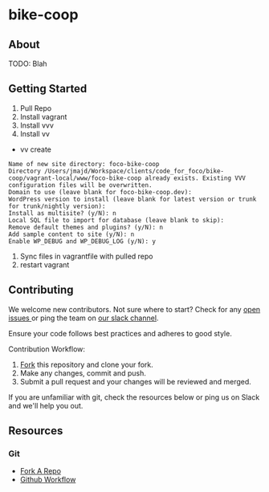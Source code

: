 # bike-coop

## About

TODO: Blah

## Getting Started

1. Pull Repo
1. Install vagrant
1. Install vvv
1. Install vv
  - vv create
  ```
  Name of new site directory: foco-bike-coop
 Directory /Users/jmajd/Workspace/clients/code_for_foco/bike-coop/vagrant-local/www/foco-bike-coop already exists. Existing VVV configuration files will be overwritten.
 Domain to use (leave blank for foco-bike-coop.dev):
 WordPress version to install (leave blank for latest version or trunk for trunk/nightly version):
 Install as multisite? (y/N): n
 Local SQL file to import for database (leave blank to skip):
 Remove default themes and plugins? (y/N): n
 Add sample content to site (y/N): n
 Enable WP_DEBUG and WP_DEBUG_LOG (y/N): y
 ```
1. Sync files in vagrantfile with pulled repo
1. restart vagrant

## Contributing

We welcome new contributors. Not sure where to start? Check for any [open issues ](https://github.com/CodeForFoco/bike-coop/issues) or ping the team on [our slack channel](https://codeforfoco.slack.com/).

Ensure your code follows best practices and adheres to good style.

Contribution Workflow:

1. [Fork](https://help.github.com/articles/fork-a-repo/) this repository and clone your fork.
1. Make any changes, commit and push.
1. Submit a pull request and your changes will be reviewed and merged.

If you are unfamiliar with git, check the resources below or ping us on Slack and we'll help you out.

## Resources

### Git

- [Fork A Repo](https://help.github.com/articles/fork-a-repo/)
- [Github Workflow](https://guides.github.com/introduction/flow/)
